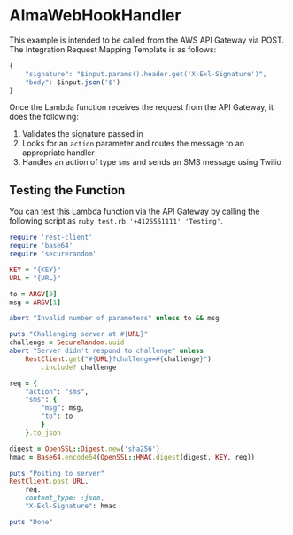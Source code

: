 # AlmaWebHookHandler

This example is intended to be called from the AWS API Gateway via POST. The Integration Request Mapping Template is as follows:
```javascript
{ 
    "signature": "$input.params().header.get('X-Exl-Signature')",
    "body": $input.json('$')
}
```

Once the Lambda function receives the request from the API Gateway, it does the following:

1. Validates the signature passed in
2. Looks for an `action` parameter and routes the message to an appropriate handler
3. Handles an action of type `sms` and sends an SMS message using Twilio

Testing the Function
------------------
You can test this Lambda function via the API Gateway by calling the following script as `ruby test.rb '+4125551111' 'Testing'`.

```ruby
require 'rest-client'
require 'base64'
require 'securerandom'

KEY = "{KEY}"
URL = "{URL}"

to = ARGV[0]
msg = ARGV[1]

abort "Invalid number of parameters" unless to && msg

puts "Challenging server at #{URL}"
challenge = SecureRandom.uuid
abort "Server didn't respond to challenge" unless
	RestClient.get("#{URL}?challenge=#{challenge}")
		.include? challenge

req = {
	"action": "sms",
	"sms": {
		"msg": msg,
		"to": to
		}
	}.to_json

digest = OpenSSL::Digest.new('sha256')
hmac = Base64.encode64(OpenSSL::HMAC.digest(digest, KEY, req))

puts "Posting to server"
RestClient.post URL,
	req,
	content_type: :json,
	"X-Exl-Signature": hmac

puts "Done"
```

